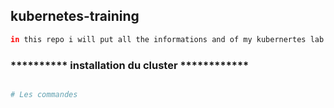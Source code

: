 ## kubernetes-training
```bash
in this repo i will put all the informations and of my kubernertes lab cluster

```

### ********** installation du cluster ************ ###
```bash

# Les commandes
